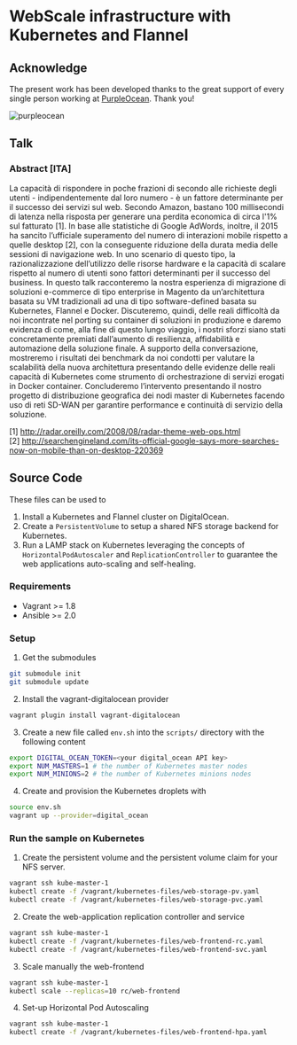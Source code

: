 # WebScale infrastructure with Kubernetes and Flannel

## Acknowledge

The present work has been developed thanks to the great support of every single
person working at [PurpleOcean](www.purpleocean.it).
Thank you!

![purpleocean](http://url/to/img.png)

## Talk

### Abstract [ITA]

La capacità di rispondere in poche frazioni di secondo alle richieste degli utenti - indipendentemente dal loro numero - è un fattore determinante per il successo dei servizi sul web. Secondo Amazon,  bastano 100 millisecondi di latenza nella risposta per generare una perdita economica di circa l'1% sul
fatturato [1]. In base alle statistiche di Google AdWords, inoltre, il 2015 ha sancito l’ufficiale superamento del numero di interazioni mobile rispetto a quelle desktop [2], con la conseguente riduzione della durata media delle sessioni di navigazione web.
In uno scenario di questo tipo, la razionalizzazione dell’utilizzo delle risorse hardware e la capacità di scalare rispetto al numero di utenti sono fattori determinanti per il successo del business.
In questo talk racconteremo la nostra esperienza di migrazione di soluzioni e-commerce di tipo enterprise in Magento da un’architettura basata su VM tradizionali ad una di tipo software-defined basata su Kubernetes, Flannel e Docker. Discuteremo, quindi, delle reali difficoltà da noi incontrate nel porting su container di soluzioni in produzione e daremo evidenza di come, alla fine di questo lungo viaggio, i nostri sforzi siano stati concretamente premiati dall’aumento di resilienza, affidabilità e automazione della soluzione finale.
A supporto della conversazione, mostreremo i risultati dei benchmark da noi condotti per valutare la scalabilità della nuova architettura presentando delle evidenze delle reali capacità di Kubernetes come strumento di orchestrazione di servizi erogati in Docker container.
Concluderemo l’intervento presentando il nostro progetto di distribuzione geografica dei nodi master di Kubernetes facendo uso di reti SD-WAN per garantire performance e continuità di servizio della soluzione.

[1] http://radar.oreilly.com/2008/08/radar-theme-web-ops.html <br/>
[2] http://searchengineland.com/its-official-google-says-more-searches-now-on-mobile-than-on-desktop-220369

## Source Code

These files can be used to

1. Install a Kubernetes and Flannel cluster on DigitalOcean.
2. Create a `PersistentVolume` to setup a shared NFS storage backend for Kubernetes.
3. Run a LAMP stack on Kubernetes leveraging the concepts of `HorizontalPodAutoscaler` and `ReplicationController`
   to guarantee the web applications auto-scaling and self-healing.

### Requirements

- Vagrant >= 1.8
- Ansible >= 2.0

### Setup

1. Get the submodules

  ```bash
  git submodule init
  git submodule update
  ```

2. Install the vagrant-digitalocean provider

  ```bash
  vagrant plugin install vagrant-digitalocean
  ```

3. Create a new file called `env.sh` into the `scripts/` directory with the
following content

  ```bash
  export DIGITAL_OCEAN_TOKEN=<your digital_ocean API key>
  export NUM_MASTERS=1 # the number of Kubernetes master nodes
  export NUM_MINIONS=2 # the number of Kubernetes minions nodes
  ```

4. Create and provision the Kubernetes droplets with

  ```bash
  source env.sh
  vagrant up --provider=digital_ocean
  ```

### Run the sample on Kubernetes

1. Create the persistent volume and the persistent volume claim for your NFS server.

  ```bash
  vagrant ssh kube-master-1
  kubectl create -f /vagrant/kubernetes-files/web-storage-pv.yaml
  kubectl create -f /vagrant/kubernetes-files/web-storage-pvc.yaml
  ```

2. Create the web-application replication controller and service

  ```bash
  vagrant ssh kube-master-1
  kubectl create -f /vagrant/kubernetes-files/web-frontend-rc.yaml
  kubectl create -f /vagrant/kubernetes-files/web-frontend-svc.yaml
  ```

3. Scale manually the web-frontend

  ```bash
  vagrant ssh kube-master-1
  kubectl scale --replicas=10 rc/web-frontend
  ```

4. Set-up Horizontal Pod Autoscaling

  ```bash
  vagrant ssh kube-master-1
  kubectl create -f /vagrant/kubernetes-files/web-frontend-hpa.yaml
  ```
